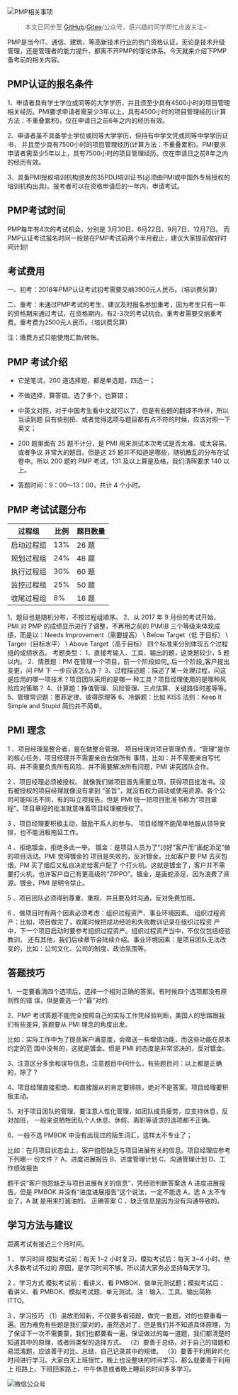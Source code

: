 ![PMP相关事项](http://upload-images.jianshu.io/upload_images/7326374-15a6057e82bcb5dd.jpg?imageMogr2/auto-orient/strip%7CimageView2/2/w/1240 "PMP相关事项")

>本文已同步至 [GitHub](https://github.com/CoderMerlin/coder-programming)/[Gitee](https://gitee.com/573059382/coder-programming)/公众号，感兴趣的同学帮忙点波关注~

PMP是当今IT、通信、建筑、等高新技术行业的热门资格认证，无论是技术升级管理，还是管理者的能力提升，都离不开PMP的理论体系。今天就来介绍下PMP备考前的相关内容。

##  PMP认证的报名条件

1、申请者具有学士学位或同等的大学学历，并且须至少具有4500小时的项目管理相关经历。PMI要求申请者需至少3年以上，具有4500小时的项目管理经历(计算方法：不重叠累积)。仅在申请日之前6年之内的经历有效。

2、申请者虽不具备学士学位或同等大学学历，但持有中学文凭或同等中学学历证书， 并且至少具有7500小时的项目管理经历(计算方法：不重叠累积)。PMI要求申请者需至少5年以上，具有7500小时的项目管理经历。仅在申请日之前8年之内的经历有效。

3、具备PMI授权培训机构颁发的35PDU培训证书(必须由PMI或中国外专局授权的培训机构出具)。报考者可以在资格申请后的一年内，申请考试。


## PMP考试时间

PMP每年有4次的考试机会，分别是 3月30日、6月22日、9月7日、12月7日。
而PMP认证考试报名时间一般是在PMP考试前两个半月截止，建议大家提前做好时间计划!


## 考试费用
一、初考：2018年PMP认证考试初考需要交纳3900元人民币。（培训费另算）

二、重考：未通过PMP考试的考生，建议及时报名参加重考，因为考生只有一年的资格期来通过考试，在资格期内，有2-3次的考试机会。重考者需要交纳重考费。重考费为2500元人民币。（培训费另算）

注：缴费方式只能使用汇款/转账。


## PMP 考试介绍

- 它是笔试，200 道选择题，都是单选题，四选一；

- 不做选择，算答错。选了多个，也算错；
- 中英文对照，对于中国考生看中文就可以了，但是有些题的翻译不咋样，所以当读到题 目有些别扭、或者觉得选项与题目都有点不符的时候，应该对照一下英文；

- 200 题里面有 25 题不计分，是 PMI 用来测试本次考试是否太难、或太容易、或者争议 非常大的题目。但是这 25 题并不知道是哪些，随机散乱的分布在试卷中。所以 200 题的 PMP 考试，131 及以上算是及格，我们清晖要求 140 以上。

- 答题时间：9：00～13：00，共计 4 个小时。

## PMP 考试试题分布
|过程组|比例|题目数量|
|---|---|---|
|启动过程组|13%|26 题|
|规划过程组|24%|48 题|
|执行过程组|30%|60 题|
|监控过程组|25%|50 题|
|收尾过程组|8%|16 题|

1、题目也是随机分布，不按过程组顺序。
2、从 2017 年 9 月份的考试开始，PMI 对 PMP 的成绩显示进行了调整，不再用之前的 P\M\B 三个等级来体现成绩，而是以：Needs Improvement（需要提高） \ Below Target（低 于目标） \ Targer（目标水平） \ Above Target（高于目标） 四个标准来分别体现五个过程 组的成绩状态。
考题类型：
1、直接考输入、工具、输出的题，这类题较少，5 题以内。
2、情景题：PM 在管理一个项目，前一个阶段如何„.后一个阶段„客户提出变更，问 PM 下 一步应该怎么办？
3、过程描述题：描述了某一处理过程，问这是应用的哪一项技术？项目团队采用的是哪一 种工具？项目经理使用的是哪种风险应对策略？
4、计算题：挣值管理、风险管理、三点估算、关键路径时差等等。
5、管理常识题：墨菲定律、彼得原理等
6、冷僻题：比如 KISS 法则：Keep It Simple and Stupid 简约并不简单。


## PMI 理念

1 、项目经理是整合者，是在做整合管理。
项目经理对项目管理负责，“管理”是你的核心任务，项目经理并不需要亲自去做所有 事情，比如：并不需要亲自写代码、并不需要负责所有风险、并不需要解决所有问题，PMI 讲究团队合作。

2 、项目经理必须被授权。
就像我们做项目首先需要立项，获得项目批准书。没有被授权的项目经理就像没有拿到 “圣旨”，就没有权力调动或使用资源。各个公司可能叫法不同，有的叫立项报告。但是 PMI 统一把项目批准书称为“项目章程”。项目章程的批准就意味着项目经理被授权了。

3 、项目经理要积极主动，鼓励干系人的参与。
项目经理不能简单地服从领导安排，也不能消极拖延工作。

4 、拒绝镀金，拒绝多此一举。
镀金：是项目人员为了“讨好”客户而“画蛇添足”做的项目活动。PMI 觉得镀金的 项目是失败的，反对镀金。比如客户要 PM 去买包烟，PM 买了烟后又私自决定给客户配了 个打火机。这就是镀金了，客户并不需要打火机，也许客户自己有更高级的“ZIPPO”。镀金，是画蛇添足、因为浪费了资源。镀金，PMI 是明令禁止。

5 、项目团队必须得到尊重、重视、并且要及时沟通，反对免费加班。

6 、做项目时有两个因素必须考虑：组织过程资产、事业环境因素。
组织过程资产：比如，项目做完了，收尾时候把成功经验和失败教训记录在组织过程资 产中，下一个项目启动时要参考组织过程资产。组织过程资产当中，不仅仅包括经验教训， 还有其他，我们后续章节会陆续介绍。事业环境因素：是项目团队无法改变的，比如：公司文化、公司的制度、政治氛围等。

## 答题技巧

1、一定要看清四个选项后，选择一个相对正确的答案。有时候四个选项都没有原则性的错 误，但是要选一个“最”对的.

2、PMP 考试答题不能完全按照自己的实际工作凭经验判断，美国人的思路跟我们有些差异, 答题要从 PMI 理念的角度出发。

比如：实际工作中为了提高客户满意度，会赠送一些增值功能，而这些功能在原本约定的范 围中没有的，这就是镀金。但是 PMI 的态度是非常坚决的，反对镀金。

3、注意区分多余和误导信息，注意题目中问什么，有些题目问：以上都是正确的，除了？

4、项目经理直接拒绝、和直接服从的肯定要排除，绝对不是答案。项目经理要积极主动。

5、对于项目团队的管理，要注意人性化管理，如团队成员疲劳，应支持休息，反对加班， 一般来说牺牲团队个人休息、休假、离职等请求的选项都不正确。

6、一般不选 PMBOK 中没有出现过的陌生词汇，这样太不专业了；

比如：在月项目状态会上，客户抱怨缺乏与项目进展有关的信息。项目经理应参考下列哪一 份文件？
A、进度进展报告
B、进度管理计划
C、沟通管理计划
D、工作绩效报告

题干说“客户抱怨缺乏与项目进展有关的信息”，凭经验判断答案选 A 进度进展报告。但是 PMBOK 并没有“进度进展报告”这个说法，一定不能选 A，选 A 太不专业了，A 就 是用来打酱油的。
正确答案 C ，缺乏信息是因为没有沟通导致的。


## 学习方法与建议

距离考试有接近三个月时间。

1 、 学习时间
模拟考试前：每天 1~2 小时复习，模拟考试后：每天 3~4 小时。绝大多数考试不过的 原因，是学习时间不够。所以请大家务必坚持每天学习。

2 、学习方式
模拟考试前：看讲义、看 PMBOK、做单元测试题；模拟考试后：看讲义、看 PMBOK、模拟考试题、单元测试。注：输入、工具、输出简称 ITTO。

3 、学习技巧
（1）温故而知新，不仅要多看错题，做完一套题，对的也要重看一遍。因为难免有些题是我们蒙对的，虽然选对了，但是我们并不知道具体原理，为了保证下一次不需要蒙，我们也都要看一遍，保证做过的每一道题，我们都清楚的知道其中的原理，或者同类型的选择方式。
（2）要善于总结，对于自己的错题和易混淆题，应该善于对比、总结，自己记录其中的规律。
（3）要善于利用碎片化时间进行学习。大家白天上班很忙，晚上也没整块的时间学习，那么就要善于利用上
班路上、下班回家路上、中午休息或者晚上睡前的时间多多学习。

![微信公众号](http://upload-images.jianshu.io/upload_images/7326374-acf306463da9635e.jpg?imageMogr2/auto-orient/strip%7CimageView2/2/w/1240)